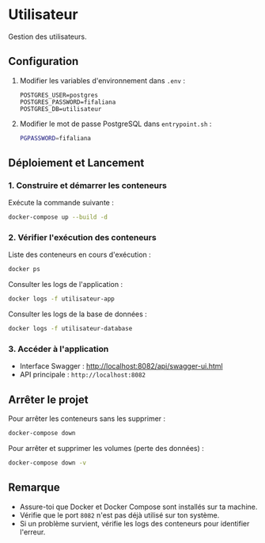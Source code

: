 # Utilisateur

Gestion des utilisateurs.

## Configuration

1. Modifier les variables d'environnement dans `.env` :
   ```env
   POSTGRES_USER=postgres
   POSTGRES_PASSWORD=fifaliana
   POSTGRES_DB=utilisateur
   ```
2. Modifier le mot de passe PostgreSQL dans `entrypoint.sh` :
   ```sh
   PGPASSWORD=fifaliana
   ```

## Déploiement et Lancement

### 1. Construire et démarrer les conteneurs

Exécute la commande suivante :
```sh
docker-compose up --build -d
```

### 2. Vérifier l'exécution des conteneurs

Liste des conteneurs en cours d'exécution :
```sh
docker ps
```

Consulter les logs de l'application :
```sh
docker logs -f utilisateur-app
```

Consulter les logs de la base de données :
```sh
docker logs -f utilisateur-database
```

### 3. Accéder à l'application

- Interface Swagger : [http://localhost:8082/api/swagger-ui.html](http://localhost:8082/api/swagger-ui.html)
- API principale : `http://localhost:8082`

## Arrêter le projet

Pour arrêter les conteneurs sans les supprimer :
```sh
docker-compose down
```

Pour arrêter et supprimer les volumes (perte des données) :
```sh
docker-compose down -v
```

## Remarque

- Assure-toi que Docker et Docker Compose sont installés sur ta machine.
- Vérifie que le port `8082` n'est pas déjà utilisé sur ton système.
- Si un problème survient, vérifie les logs des conteneurs pour identifier l'erreur.

